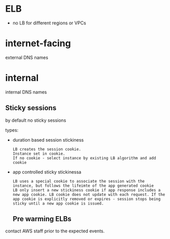 # ELB

- no LB for different regions or VPCs

# internet-facing

external DNS names

# internal

internal DNS names

## Sticky sessions

by default no sticky sessions

types:
- duration based session stickiness
  ```
  LB creates the session cookie.
  Instance set in cookie.
  If no cookie - select instance by existing LB algorithm and add cookie
  ```
- app controlled sticky stickinessа
  ```
  LB uses a special cookie to associate the session with the instance, but follows the lifeimte of the app generated cookie
  LB only insert a new stickiness cookie if app response includes a new app cookie. LB cookie does not update with each request. If the app cookie is explicitly removed or expires - session stops being sticky until a new app cookie is issued.
  ```

  ## Pre warming ELBs

contact AWS staff prior to the expected events.